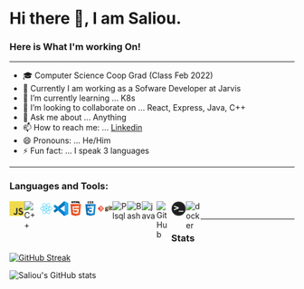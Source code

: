 # Hi there 👋, I am Saliou. 

### Here is What I'm working On!

---

- 🎓 Computer Science Coop Grad (Class Feb 2022)
- 🔭 Currently I am working as a Sofware Developer at Jarvis
- 🌱 I’m currently learning ... K8s
- 👯 I’m looking to collaborate on ... React, Express, Java, C++
- 💬 Ask me about ... Anything
- 📫 How to reach me: ... [Linkedin](https://www.linkedin.com/in/saliou-diop-527741112/)
- 😄 Pronouns: ... He/Him
- ⚡ Fun fact: ... I speak 3 languages


---
### Languages and Tools:

<img align="left" alt="JavaScript" width="26px" src="https://raw.githubusercontent.com/github/explore/80688e429a7d4ef2fca1e82350fe8e3517d3494d/topics/javascript/javascript.png" />
<img align="left" alt="C++" width="26px" src="https://github.com/isocpp/logos/blob/master/cpp_logo.svg" />
<img align="left" alt="React" width="26px" src="https://raw.githubusercontent.com/github/explore/80688e429a7d4ef2fca1e82350fe8e3517d3494d/topics/react/react.png" />
<img align="left" alt="Visual Studio Code" width="26px" src="https://raw.githubusercontent.com/github/explore/80688e429a7d4ef2fca1e82350fe8e3517d3494d/topics/visual-studio-code/visual-studio-code.png" />
<img align="left" alt="HTML5" width="26px" src="https://raw.githubusercontent.com/github/explore/80688e429a7d4ef2fca1e82350fe8e3517d3494d/topics/html/html.png" />
<img align="left" alt="CSS3" width="26px" src="https://raw.githubusercontent.com/github/explore/80688e429a7d4ef2fca1e82350fe8e3517d3494d/topics/css/css.png" />
<img align="left" alt="Git" width="26px" src="https://raw.githubusercontent.com/github/explore/80688e429a7d4ef2fca1e82350fe8e3517d3494d/topics/git/git.png" />
<img align="left" alt="Plsql" width="26px" src="https://img.icons8.com/plasticine/100/000000/oracle-pl-sql--v3.png"/>
<img align="left" alt="Bash" width="26px"  src="https://cdn.jsdelivr.net/gh/devicons/devicon/icons/bash/bash-plain.svg" />
<img align="left" alt="java" width="26px" src="https://cdn.jsdelivr.net/gh/devicons/devicon/icons/java/java-original-wordmark.svg" />

<img align="left" alt="GitHub" width="26px" src="https://cdn.jsdelivr.net/gh/devicons/devicon/icons/github/github-original-wordmark.svg" />
<img align="left" alt="Terminal" width="26px" src="https://raw.githubusercontent.com/github/explore/80688e429a7d4ef2fca1e82350fe8e3517d3494d/topics/terminal/terminal.png" />
<img align="left" alt="docker" width="26px" src="https://cdn.jsdelivr.net/gh/devicons/devicon/icons/docker/docker-original-wordmark.svg" />

<br />

---

### Stats
[![GitHub Streak](https://github-readme-streak-stats.herokuapp.com?user=Saliou1920&theme=radical&date_format=M%20j%5B%2C%20Y%5D)](https://git.io/streak-stats)

![Saliou's GitHub stats](https://github-readme-stats.vercel.app/api?username=Saliou1920&show_icons=true&theme=radical)

